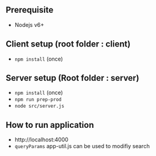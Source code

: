 ## Prerequisite
- Nodejs v6+

## Client setup (root folder : client)

- `npm install` (once)

## Server setup (Root folder : server)

- `npm install` (once)
- `npm run prep-prod` 
- `node src/server.js`

## How to  run application
- http://localhost:4000
- `queryParams`  app-util.js  can be used to modifiy search


